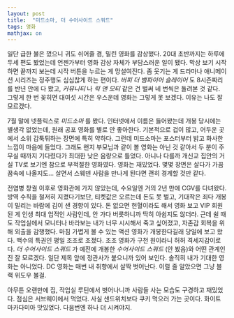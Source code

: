 ```yaml
---
layout: post
title:  "미드소마, 더 수어사이드 스쿼드"
tags: 영화
mathjax: on
---
```


일단 급한 불은 껐으니 귀도 쉬어줄 겸, 밀린 영화를 감상했다.
20대 초반까지는 하루에 두세 편도 봤었는데 언젠가부터 영화 감상 자체가 부담스러운 일이 됐다.
막상 보기 시작하면 끝까지 보는데 시작 버튼을 누르는 게 망설여진다.
좀 웃기는 게 드라마나 애니메이션 시리즈는 정주행도 심심찮게 하는 편이다.
_버피 더 뱀파이어 슬레이어_ 도 8시즌짜리를 반년 안에 다 봤고, _커뮤니티_ 나 _릭 앤 모티_ 같은 건 벌써 네 번씩은 돌려본 것 같다.
그렇게 한 번 꽂히면 대여섯 시간은 우스운데 영화는 그렇게 못 보겠다. 이유는 나도 잘 모르겠다.

7월 말에 넷플릭스로 _미드소마_ 를 봤다. 인터넷에서 이름은 들어봤는데 개봉 당시에는 별생각 없었는데, 원래 공포 영화를 별로 안 좋아한다.
기본적으로 겁이 많고, 어두운 곳에서 소위 갑툭튀하는 장면에 특히 약하다. 그런데 미드소마는 포스터부터 밝고 화사한 느낌이 마음에 들었다.
그래도 왠지 부모님과 같이 볼 영화는 아닌 것 같아서 두 분이 주무실 때까지 기다렸다가 최대한 낮은 음량으로 틀었다.
아니나 다를까 개신교 집안의 거실 TV로 보기엔 참으로 부적절한 영화였다.
영화는 재밌었다. 몇몇 장면은 살다가 가끔 꿈속에 나올지도... 살면서 스웨덴 사람을 만나게 된다면 괜히 경계할 것만 같다.

전염병 창궐 이후로 영화관에 가지 않았는데, 수요일엔 거의 2년 만에 CGV를 다녀왔다.
방역 수칙을 철저히 지켰다기보단, 티켓값은 오르는데 돈도 못 벌고, 기대작은 죄다 개봉이 밀리는 바람에 김이 샌 경향이 있다.
돈 없으면 헌혈이라도 해서 영화 보고 VIP 회원 된 게 인생 최대 업적인 사람인데, 안 가다 버릇하니까 딱히 아쉽지도 않더라.
근데 쉴 때도 작업실에서 모니터나 바라보는 내가 너무 시시해서 죽고 싶어졌고, 자존감 회복을 위해 외출을 감행했다.
마침 가볍게 볼 수 있는 액션 영화가 개봉한다길래 당일에 보고 왔다.
백수의 특권인 평일 조조로 조졌다. 조조 영화가 구천 원이라니 허허 격세지감이로다.
_더 수어사이드 스쿼드_ 가 예전에 개봉한 _수어사이드 스쿼드_ (안 봤음)와 어떤 관계인진 잘 모르겠다. 일단 제목 앞에 정관사가 붙으니까 있어 보인다.
솔직히 내가 기대한 영화는 아니었다. DC 영화는 매번 내 취향에서 살짝 벗어난다. 이럴 줄 알았으면 그냥 블랙 위도우 볼걸.

아무튼 오랜만에 집, 작업실 루틴에서 벗어나니까 사람들 사는 모습도 구경하고 재밌었다.
점심은 서브웨이에서 먹었다. 사실 샌드위치보다 쿠키 먹으러 가는 곳이다.
화이트 마카다미아 맛있었다. 다음번엔 하나 더 시켜야지.
